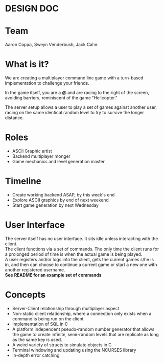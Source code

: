 
DESIGN DOC
==========

Team
====
Aaron Coppa, Sweyn Venderbush, Jack Cahn

What is it?
===========

We are creating a multiplayer command line game with a turn-based implementation to challenge your friends.

In the game itself, you are a **@** and are racing to the right of the screen, avoiding barriers, reminiscent of the game "Helicopter."

The server setup allows a user to play a set of games against another user, racing on the same identical random level to try to survive the longer distance.

Roles
=====

* ASCII Graphic artist
* Backend multiplayer monger
* Game mechanics and level generation master

Timeline
========

* Create working backend ASAP, by this week's end
* Explore ASCII graphics by end of next weekend
* Start game generation by next Wednesday

User Interface
==============

The server itself has no user interface.  It sits idle unless interacting with the client.  
The client functions via a set of commands.  The only time the client runs for a prolonged period of time is when the actual game is being played.  
A user registers and/or logs into the client, gets the current games s/he is in, and then can choose to continue a current game or start a new one with another registered username.  
**See README for an example set of commands**

Concepts
========

* Server-Client relationship through multiplayer aspect
* Non-static client relationship, where a connection only exists when a command is being run on the client
* Implementation of SQL in C
* A platform independent pseudo-random number generator that allows the game to create infinite, semi-random levels that are replicate as long as the same key is used.
* A weird variety of structs to simulate objects in C
* Terminal windowing and updating using the NCURSES library
* In-depth error catching

